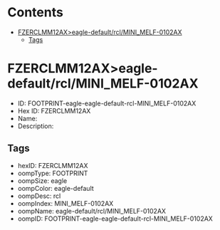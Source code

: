 



Contents
========

* [FZERCLMM12AX>eagle-default/rcl/MINI_MELF-0102AX](#fzerclmm12axeagle-defaultrclmini_melf-0102ax)
	* [Tags](#tags)

# FZERCLMM12AX>eagle-default/rcl/MINI_MELF-0102AX

- ID: FOOTPRINT-eagle-eagle-default-rcl-MINI_MELF-0102AX
- Hex ID: FZERCLMM12AX
- Name: 
- Description: 

## Tags

- hexID: FZERCLMM12AX
- oompType: FOOTPRINT
- oompSize: eagle
- oompColor: eagle-default
- oompDesc: rcl
- oompIndex: MINI_MELF-0102AX
- oompName: eagle-default/rcl/MINI_MELF-0102AX
- oompID: FOOTPRINT-eagle-eagle-default-rcl-MINI_MELF-0102AX
